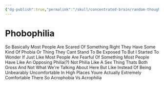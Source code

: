 ```yaml
---
{"dg-publish":true,"permalink":"/skull/concentrated-brain/random-thoughts/phobophilia/","title":"Phobophilia","dgShowLocalGraph":false,"noteIcon":""}
---
```



# Phobophilia

So Basically Most People Are Scared Of Something Right
They Have Some Kind Of Phobia Or Thing They Cant Stand To Be Exposed To But I Started To Wonder If Just Like Most People Are Fearful Of Something Most People Have Like An Opposing Philia(?)
Not Philia Like A Sex Thing Thats Both Gross And Not What We're Talking About Here But Like Instead Of Being Unbearably Uncomfortable In High Places Youre Actually Extremely Comfortable There
So Acrophobia Vs Acrophilia
